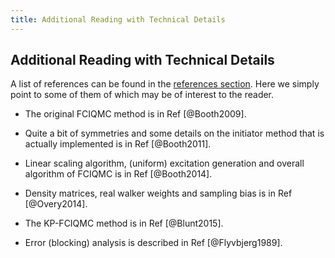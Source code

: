 ```yaml
---
title: Additional Reading with Technical Details
---
```


## Additional Reading with Technical Details

A list of references can be found in the [references section](08_references.html). Here we simply point to some of them of which may be of interest to the reader.

- The original FCIQMC method is in Ref [@Booth2009].

- Quite a bit of symmetries and some details on the initiator method that is actually implemented is in Ref [@Booth2011].

- Linear scaling algorithm, (uniform) excitation generation and overall
algorithm of FCIQMC is in Ref [@Booth2014].

- Density matrices, real walker weights and sampling bias is in Ref [@Overy2014].

- The KP-FCIQMC method is in Ref [@Blunt2015].

- Error (blocking) analysis is described in Ref [@Flyvbjerg1989].
